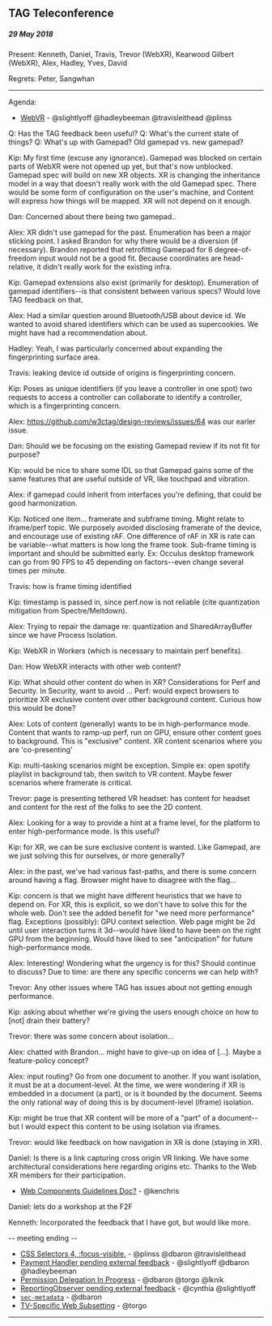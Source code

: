 ﻿## TAG Teleconference
##### 29 May 2018

Present: Kenneth, Daniel, Travis, Trevor (WebXR), Kearwood Gilbert (WebXR), Alex, Hadley, Yves, David

Regrets: Peter, Sangwhan

---

Agenda:

* [WebVR](https://github.com/w3ctag/design-reviews/issues/185) - @slightlyoff @hadleybeeman @travisleithead @plinss

Q: Has the TAG feedback been useful?
Q: What's the current state of things?
Q: What's up with Gamepad? Old gamepad vs. new gamepad?

Kip: My first time (excuse any ignorance). Gamepad was blocked on certain parts of WebXR were not opened up yet, but that's now unblocked. Gamepad spec will build on new XR objects. XR is changing the inheritance model in a way that doesn't really work with the old Gamepad spec.
There would be some form of configuration on the user's machine, and Content will express how things will be mapped.
XR will not depend on it enough.

Dan: Concerned about there being two gamepad..

Alex: XR didn't use gamepad for the past. Enumeration has been a major sticking point. I asked Brandon for why there would be a diversion (if necessary). Brandon reported that retrofitting Gamepad for 6 degree-of-freedom input would not be a good fit. Because coordinates are head-relative, it didn't really work for the existing infra.

Kip: Gamepad extensions also exist (primarily for desktop). Enumeration of gamepad identifiers--is that consistent between various specs? Would love TAG feedback on that.

Alex: Had a similar question around Bluetooth/USB about device id. We wanted to avoid shared identifiers which can be used as supercookies. We might have had a recommendation about.

Hadley: Yeah, I was particularly concerned about expanding the fingerprinting surface area.

Travis: leaking device id outside of origins is fingerprinting concern.

Kip: Poses as unique identifiers (if you leave a controller in one spot) two requests to access a controller can collaborate to identify a controller, which is a fingerprinting concern.

Alex: https://github.com/w3ctag/design-reviews/issues/64 was our earler issue.

Dan: Should we be focusing on the existing Gamepad review if its not fit for purpose?

Kip: would be nice to share some IDL so that Gamepad gains some of the same features that are useful outside of VR, like touchpad and vibration.

Alex: if gamepad could inherit from interfaces you're defining, that could be good harmonization.

Kip: Noticed one item... framerate and subframe timing. Might relate to iframe/perf topic. We purposely avoided disclosing framerate of the device, and encourage use of existing rAF. One difference of rAF in XR is rate can be variable--what matters is how long the frame took. Sub-frame
timing is important and should be submitted early. Ex: Occulus desktop framework can go from 90 FPS to 45 depending on factors--even change several times per minute.

Travis: how is frame timing identified

Kip: timestamp is passed in, since perf.now is not reliable (cite quantization mitigation from Spectre/Meltdown).

Alex: Trying to repair the damage re: quantization and SharedArrayBuffer since we have Process Isolation.

Kip: WebXR in Workers (which is necessary to maintain perf benefits).

Dan: How WebXR interacts with other web content? 

Kip: What should other content do when in XR? Considerations for Perf and Security. In Security, want to avoid ... Perf: would expect browsers to prioritize XR exclusive content over other background content. Curious how this would be done?

Alex: Lots of content (generally) wants to be in high-performance mode. Content that wants to ramp-up perf, run on GPU, ensure other content goes to background. This is "exclusive" content. XR content scenarios where you are 'co-presenting' 

Kip: multi-tasking scenarios might be exception. Simple ex: open spotify playlist in background tab, then switch to VR content. Maybe fewer scenarios where framerate is critical.

Trevor: page is presenting tethered VR headset: has content for headset and content for the rest of the folks to see the 2D content.

Alex: Looking for a way to provide a hint at a frame level, for the platform to enter high-performance mode. Is this useful? 

Kip: for XR, we can be sure exclusive content is wanted. Like Gamepad, are we just solving this for ourselves, or more generally?

Alex: in the past, we've had various fast-paths, and there is some concern around having a flag. Browser might have to disagree with the flag...

Kip: concern is that we might have different heuristics that we have to depend on. For XR, this is explicit, so we don't have to solve this for the whole web. Don't see the added benefit for "we need more performance" flag. Exceptions (possibly): GPU context selection. Web page might be 2d until user interaction turns it 3d--would have liked to have been on the right GPU from the beginning. Would have liked to see "anticipation" for future high-performance mode.

Alex: Interesting! Wondering what the urgency is for this? Should continue to discuss? Due to time: are there any specific concerns we can help with?

Trevor: Any other issues where TAG has issues about not getting enough performance.

Kip: asking about whether we're giving the users enough choice on how to [not] drain their battery?

Trevor: there was some concern about isolation...

Alex: chatted with Brandon... might have to give-up on idea of [...]. Maybe a feature-policy concept?

Alex: input routing? Go from one document to another. If you want isolation, it must be at a document-level. At the time, we were wondering if XR is embedded in a document (a part), or is it bounded by the document. Seems the only rational way of doing this is by document-level (iframe) isolation.

Kip: might be true that XR content will be more of a "part" of a document--but I would expect this content to be using isolation via iframes.

Trevor: would like feedback on how navigation in XR is done (staying in XR).

Daniel: Is there is a link capturing cross origin VR linking. We have some architectural considerations here regarding origins etc. Thanks to the Web XR members for their participation.

* [Web Components Guidelines Doc?](https://github.com/w3ctag/design-reviews/issues/227) - @kenchris

Daniel: lets do a workshop at the F2F

Kenneth: Incorporated the feedback that I have got, but would like more.

-- meeting ending --


* [CSS Selectors 4, :focus-visible.](https://github.com/w3ctag/design-reviews/issues/233) - @plinss @dbaron @travisleithead 
* [Payment Handler pending external feedback](https://github.com/w3ctag/design-reviews/issues/231) - @slightlyoff @dbaron @hadleybeeman
* [Permission Delegation In Progress](https://github.com/w3ctag/design-reviews/issues/225) - @dbaron @torgo @lknik
* [ReportingObserver pending external feedback](https://github.com/w3ctag/design-reviews/issues/195) - @cynthia @slightlyoff
* [`sec-metadata`](https://github.com/w3ctag/design-reviews/issues/280) - @dbaron
* [TV-Specific Web Subsetting](https://github.com/w3ctag/design-reviews/issues/105) - @torgo


---